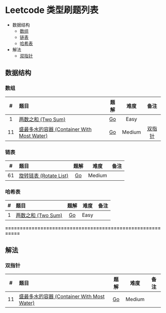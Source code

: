 # Leetcode 类型刷题列表

- 数据结构
    - [数组](###数组)
    - [链表](###链表)
    - [哈希表](###哈希表)
- 解法
    - [双指针](###双指针)

## 数据结构
### 数组
| # | 题目 | 题解 | 难度 | 备注 |
| :-: | :- | :-: | :-: | :-: |
| 1 | [ 两数之和 (Two Sum) ](https://leetcode-cn.com/problems/two-sum/) | [Go](/algorithm/leetcode/1_two_sum.md) | Easy |  |
| 11 | [ 盛最多水的容器 (Container With Most Water) ](https://leetcode-cn.com/problems/container-with-most-water/) | [Go](/algorithm/leetcode/11_container_with_most_water.md) | Medium | [双指针](###双指针) |

### 链表
| # | 题目 | 题解 | 难度 | 备注 |
| :-: | :- | :-: | :-: | :-: |
| 61 | [ 旋转链表 (Rotate List) ](https://leetcode-cn.com/problems/rotate-list/) | [Go](/algorithm/leetcode/61_rotate_list.md) | Medium |  |
### 哈希表
| # | 题目 | 题解 | 难度 | 备注 |
| :-: | :- | :-: | :-: | :-: |
| 1 | [ 两数之和 (Two Sum) ](https://leetcode-cn.com/problems/two-sum/) | [Go](/algorithm/leetcode/1_two_sum.md) | Easy |  |

**==========================================================**
## 解法
### 双指针
| # | 题目 | 题解 | 难度 | 备注 |
| :-: | :- | :-: | :-: | :-: |
| 11 | [ 盛最多水的容器 (Container With Most Water) ](https://leetcode-cn.com/problems/container-with-most-water/) | [Go](/algorithm/leetcode/11_container_with_most_water.md) | Medium |  |
